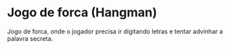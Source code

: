# Jogo de forca (Hangman)
Jogo de forca, onde o jogador precisa ir digitando letras e tentar advinhar a palavra secreta.

